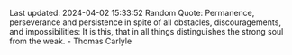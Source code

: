 Last updated: 2024-04-02 15:33:52
Random Quote: Permanence, perseverance and persistence in spite of all obstacles, discouragements, and impossibilities: It is this, that in all things distinguishes the strong soul from the weak. - Thomas Carlyle